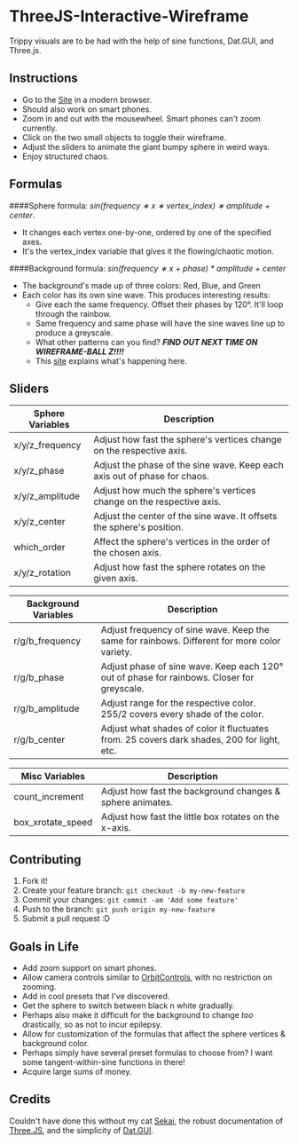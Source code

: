 # ThreeJS-Interactive-Wireframe
Trippy visuals are to be had with the help of sine functions, Dat.GUI, and Three.js.

## Instructions

* Go to the [Site](http://poeticode.github.io/ThreeJS-Interactive-Wireframe/) in a modern browser.
 * Should also work on smart phones.
* Zoom in and out with the mousewheel. Smart phones can't zoom currently.
* Click on the two small objects to toggle their wireframe.
* Adjust the sliders to animate the giant bumpy sphere in weird ways.
* Enjoy structured chaos.

## Formulas
####Sphere formula:
_sin(frequency &lowast; x &lowast; vertex_index) &lowast; amplitude + center_.
* It changes each vertex one-by-one, ordered by one of the specified axes.
 * It's the vertex_index variable that gives it the flowing/chaotic motion.

####Background formula:
 _sin(frequency &lowast; x + phase) * amplitude + center_
* The background's made up of three colors: Red, Blue, and Green
* Each color has its own sine wave. This produces interesting results:
  * Give each the same frequency. Offset their phases by 120°. It'll loop through the rainbow.
  * Same frequency and same phase will have the sine waves line up to produce a greyscale.
  * What other patterns can you find? ***FIND OUT NEXT TIME ON WIREFRAME-BALL Z!!!!***
  * This [site](http://krazydad.com/tutorials/makecolors.php) explains what's happening here.

## Sliders


| Sphere Variables  | Description                                                               |
|-------------------|---------------------------------------------------------------------------|
| x/y/z_frequency   | Adjust how fast the sphere's vertices change on the respective axis.      |
| x/y/z_phase       | Adjust the phase of the sine wave. Keep each axis out of phase for chaos. |
| x/y/z_amplitude   | Adjust how much the sphere's vertices change on the respective axis.      |
| x/y/z_center      | Adjust the center of the sine wave. It offsets the sphere's position.     |
| which_order       | Affect the sphere's vertices in the order of the chosen axis.             |
| x/y/z_rotation    | Adjust how fast the sphere rotates on the given axis.                     |

| Background Variables  | Description                                                                                  |
|-----------------------|----------------------------------------------------------------------------------------------|
| r/g/b_frequency       | Adjust frequency of sine wave. Keep the same for rainbows. Different for more color variety. |
| r/g/b_phase           | Adjust phase of sine wave. Keep each 120° out of phase for rainbows. Closer for greyscale.   |
| r/g/b_amplitude       | Adjust range for the respective color. 255/2 covers every shade of the color.                |
| r/g/b_center          | Adjust what shades of color it fluctuates from. 25 covers dark shades, 200 for light, etc.   |

|   Misc Variables  | Description                                               |
|-------------------|-----------------------------------------------------------|
| count_increment   | Adjust how fast the background changes & sphere animates. |
| box_xrotate_speed | Adjust how fast the little box rotates on the x-axis.     |

## Contributing

1. Fork it!
2. Create your feature branch: `git checkout -b my-new-feature`
3. Commit your changes: `git commit -am 'Add some feature'`
4. Push to the branch: `git push origin my-new-feature`
5. Submit a pull request :D

## Goals in Life

* Add zoom support on smart phones.
* Allow camera controls similar to [OrbitControls](http://threejs.org/examples/misc_controls_orbit.html), with no restriction on zooming.
* Add in cool presets that I've discovered.
* Get the sphere to switch between black n white gradually.
 * Perhaps also make it difficult for the background to change _too_ drastically, so as not to incur epilepsy.
* Allow for customization of the formulas that affect the sphere vertices & background color.
 * Perhaps simply have several preset formulas to choose from? I want some tangent-within-sine functions in there!
* Acquire large sums of money.

## Credits

Couldn't have done this without my cat [Sekai](https://instagram.com/p/zqJ4ADRTvm/), the robust documentation of [Three.JS](http://threejs.org/docs/), and the simplicity of [Dat.GUI](http://workshop.chromeexperiments.com/examples/gui/).